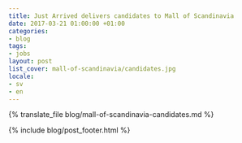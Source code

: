 ```yaml
---
title: Just Arrived delivers candidates to Mall of Scandinavia
date: 2017-03-21 01:00:00 +01:00
categories:
- blog
tags:
- jobs
layout: post
list_cover: mall-of-scandinavia/candidates.jpg
locale:
- sv
- en
---
```


{% translate_file blog/mall-of-scandinavia-candidates.md %}

{% include blog/post_footer.html %}
